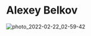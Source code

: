 # Alexey Belkov
![photo_2022-02-22_02-59-42](https://user-images.githubusercontent.com/62466605/155137705-11eda93b-8e67-42eb-8714-cacd2bd84b9f.jpg)
